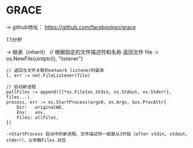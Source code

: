 # GRACE #

-> github地址：
	https://github.com/facebookgo/grace


*1.1分析*

-> 继承（inherit）
	// 根据指定的文件描述符和名称 返回文件
	file := os.NewFile(uintptr(i), "listener")

	// 返回与文件关联的network listener的副本
	l, err := net.FileListener(file) 

	// 启动新进程
	pallFiles := append([]*os.File{os.Stdin, os.Stdout, os.Stderr}, files...)
	process, err := os.StartProcess(argv0, os.Args, &os.ProcAttr{
		Dir:   originalWD,
		Env:   env,
		Files: allFiles,
	})

	->StartProcess 启动中的新进程，文件描述符一般是从3开始（after stdin, stdout, stderr），以参数Files 对应

